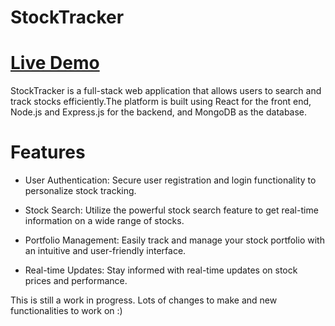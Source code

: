 # StockTracker
# [Live Demo](https://stock-tracker-o6f622eg5-devaggarwal-1.vercel.app/)
StockTracker is a full-stack web application that allows users to search and track stocks efficiently.The platform is built using React for the front end, Node.js and Express.js for the backend, and MongoDB as the database.

# Features
- User Authentication: Secure user registration and login functionality to personalize stock tracking.

- Stock Search: Utilize the powerful stock search feature to get real-time information on a wide range of stocks.

- Portfolio Management: Easily track and manage your stock portfolio with an intuitive and user-friendly interface.

- Real-time Updates: Stay informed with real-time updates on stock prices and performance.


This is still a work in progress. Lots of changes to make and new functionalities to work on :)

